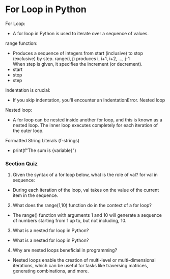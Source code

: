# For Loop in Python

For Loop:

- A for loop in Python is used to iterate over a sequence of values.

range function:

- Produces a sequence of integers from start (inclusive) to stop (exclusive) by step.
  range(i, j) produces i, i+1, i+2, ..., j-1  
  When step is given, it specifies the increment (or decrement).
- start
- stop
- step

Indentation is crucial:

- If you skip indentation, you'll encounter an IndentationError.
  Nested loop

Nested loop:

- A for loop can be nested inside another for loop, and this is known as a nested loop. The inner loop executes completely for each iteration of the outer loop.

Formatted String Literals (f-strings)

- print(f"The sum is {variable}")

### Section Quiz

1. Given the syntax of a for loop below, what is the role of val? for val in sequence:

- During each iteration of the loop, val takes on the value of the current item in the sequence.

2. What does the range(1,10) function do in the context of a for loop?

- The range() function with arguments 1 and 10 will generate a sequence of numbers starting from 1 up to, but not including, 10.

3. What is a nested for loop in Python?

- What is a nested for loop in Python?

4. Why are nested loops beneficial in programming?

- Nested loops enable the creation of multi-level or multi-dimensional iterations, which can be useful for tasks like traversing matrices, generating combinations, and more.
